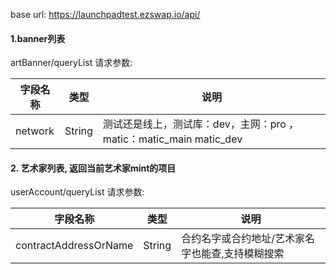 base url: https://launchpadtest.ezswap.io/api/

#### 1.banner列表 
artBanner/queryList
请求参数:

| 字段名称        | 类型   | 说明                                 |
| --------------- | ------ | ------------------------------------ |
| network            | String | 测试还是线上，测试库：dev，主网：pro ， matic：matic_main matic_dev|

#### 2. 艺术家列表, 返回当前艺术家mint的项目
userAccount/queryList
请求参数:

| 字段名称        | 类型   | 说明                                 |
| --------------- | ------ | ------------------------------------ |
|contractAddressOrName | String | 合约名字或合约地址/艺术家名字也能查,支持模糊搜索 |

